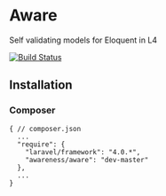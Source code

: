 # Aware
Self validating models for Eloquent in L4

[![Build Status](https://travis-ci.org/awareness/aware.png?branch=master)](https://travis-ci.org/awareness/aware)

## Installation

### Composer

```
{ // composer.json
  ...
  "require": {
    "laravel/framework": "4.0.*",
    "awareness/aware": "dev-master"
  },
  ...
}

